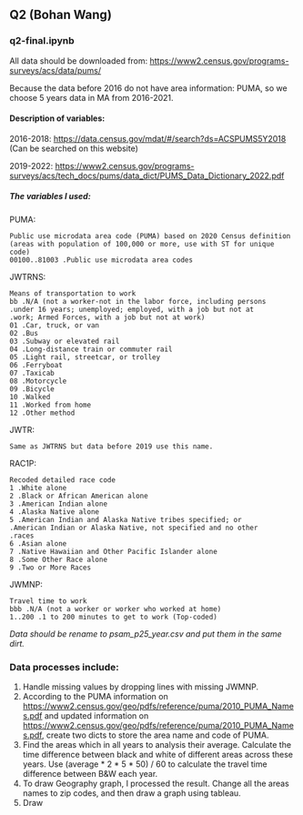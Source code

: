 ## Q2 (Bohan Wang)

### q2-final.ipynb

All data should be downloaded from: https://www2.census.gov/programs-surveys/acs/data/pums/

Because the data before 2016 do not have area information: PUMA, so we choose 5 years data in MA from 2016-2021.

#### Description of variables: 
2016-2018: https://data.census.gov/mdat/#/search?ds=ACSPUMS5Y2018 (Can be searched on this website)

2019-2022: https://www2.census.gov/programs-surveys/acs/tech_docs/pums/data_dict/PUMS_Data_Dictionary_2022.pdf

##### The variables I used:

PUMA: 

    Public use microdata area code (PUMA) based on 2020 Census definition 
    (areas with population of 100,000 or more, use with ST for unique code)
    00100..81003 .Public use microdata area codes

JWTRNS:    

    Means of transportation to work
    bb .N/A (not a worker-not in the labor force, including persons
    .under 16 years; unemployed; employed, with a job but not at
    .work; Armed Forces, with a job but not at work)
    01 .Car, truck, or van
    02 .Bus
    03 .Subway or elevated rail
    04 .Long-distance train or commuter rail
    05 .Light rail, streetcar, or trolley
    06 .Ferryboat
    07 .Taxicab
    08 .Motorcycle
    09 .Bicycle
    10 .Walked
    11 .Worked from home
    12 .Other method

JWTR: 

    Same as JWTRNS but data before 2019 use this name.

RAC1P:

    Recoded detailed race code
    1 .White alone
    2 .Black or African American alone
    3 .American Indian alone
    4 .Alaska Native alone
    5 .American Indian and Alaska Native tribes specified; or
    .American Indian or Alaska Native, not specified and no other
    .races
    6 .Asian alone
    7 .Native Hawaiian and Other Pacific Islander alone
    8 .Some Other Race alone
    9 .Two or More Races

JWMNP:

    Travel time to work
    bbb .N/A (not a worker or worker who worked at home)
    1..200 .1 to 200 minutes to get to work (Top-coded)


_Data should be rename to psam_p25_year.csv and put them in the same dirt._

### Data processes include: 

1. Handle missing values by dropping lines with missing JWMNP.
2. According to the PUMA information on https://www2.census.gov/geo/pdfs/reference/puma/2010_PUMA_Names.pdf and updated information on https://www2.census.gov/geo/pdfs/reference/puma/2010_PUMA_Names.pdf, create two dicts to store the area name and code of PUMA.
3. Find the areas which in all years to analysis their average. Calculate the time difference between black and white of different areas across these years. Use (average * 2 * 5 * 50) / 60 to calculate the travel time difference between B&W each year.
4. To draw Geography graph, I processed the result. Change all the areas names to zip codes, and then draw a graph using tableau. 
5. Draw